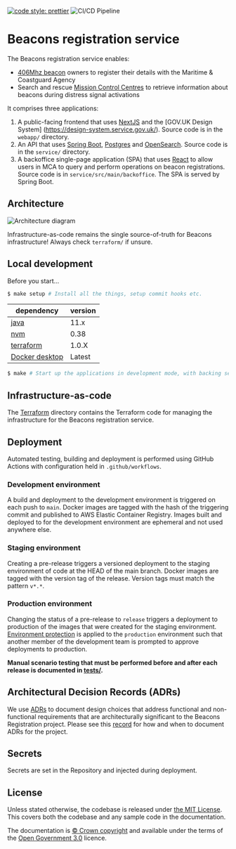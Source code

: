 [![code style: prettier](https://img.shields.io/badge/code_style-prettier-ff69b4.svg?style=flat-square)](https://github.com/prettier/prettier)
![CI/CD Pipeline](https://github.com/mcagov/beacons/actions/workflows/on-push.yml/badge.svg)

# Beacons registration service

The Beacons registration service enables:

- [406Mhz beacon](https://www.gov.uk/maritime-safety-weather-and-navigation/register-406-mhz-beacons) owners to register their details with the Maritime & Coastguard Agency
- Search and rescue [Mission Control Centres](<https://en.wikipedia.org/wiki/Mission_control_centre_(Cospas-Sarsat)>) to retrieve information about beacons during distress signal activations

It comprises three applications:

1. A public-facing frontend that uses [NextJS](https://nextjs.org/) and the [GOV.UK Design System]
   (https://design-system.service.gov.uk/). Source code is in the `webapp/` directory.
2. An API that uses [Spring Boot](https://spring.io/projects/spring-boot), [Postgres](https://www.postgresql.org/)
   and [OpenSearch](https://opensearch.org/). Source code is in the `service/` directory.
3. A backoffice single-page application (SPA) that uses [React](https://reactjs.org/docs/create-a-new-react-app.html)
   to allow users in MCA to query and perform operations on beacon registrations. Source code is in
   `service/src/main/backoffice`. The SPA is served by Spring Boot.

## Architecture

![Architecture diagram](docs/architecture_diagram.svg)

Infrastructure-as-code remains the single source-of-truth for Beacons infrastructure! Always check `terraform/` if
unsure.

## Local development

Before you start...

```bash
$ make setup # Install all the things, setup commit hooks etc.
```

| **dependency**                                                    | **version** |
| ----------------------------------------------------------------- | ----------- |
| [java](https://openjdk.java.net/projects/jdk/11/)                 | 11.x        |
| [nvm](https://github.com/nvm-sh/nvm)                              | 0.38        |
| [terraform](https://www.terraform.io/)                            | 1.0.X       |
| [Docker desktop](https://www.docker.com/products/docker-desktop/) | Latest      |

```bash
$ make # Start up the applications in development mode, with backing services
```

## Infrastructure-as-code

The [Terraform](./terraform) directory contains the Terraform code for managing the infrastructure for the Beacons
registration service.

## Deployment

Automated testing, building and deployment is performed using GitHub Actions with configuration held in
`.github/workflows`.

### Development environment

A build and deployment to the development environment is triggered on each push to `main`. Docker images are tagged
with the hash of the triggering commit and published to AWS Elastic Container Registry. Images built and deployed to
for the development environment are ephemeral and not used anywhere else.

### Staging environment

Creating a pre-release triggers a versioned deployment to the staging environment of code at the HEAD of the main
branch. Docker images are tagged with the version tag of the release. Version tags must match the pattern `v*.*`.

### Production environment

Changing the status of a pre-release to `release` triggers a deployment to production of the images that were created
for the staging
environment. [Environment protection](https://docs.github.com/en/actions/managing-workflow-runs/reviewing-deployments)
is applied to the `production` environment such that another member of the development team is prompted to approve
deployments to production.

**Manual scenario testing that must be performed before and after each release is documented in [tests/](./tests).**

## Architectural Decision Records (ADRs)

We use [ADRs](./docs/adr) to document design choices that address functional and non-functional requirements that are
architecturally significant to the Beacons Registration project. Please see
this [record](docs/adr/0003-2021-02-24-when-to-adr.md) for how and when to document ADRs for the project.

## Secrets

Secrets are set in the Repository and injected during deployment.

## License

Unless stated otherwise, the codebase is released under [the MIT License][mit]. This covers both the codebase and any
sample code in the documentation.

The documentation is [&copy; Crown copyright][copyright] and available under the terms of the [Open Government 3.0][ogl]
licence.

[mit]: LICENCE
[copyright]: http://www.nationalarchives.gov.uk/information-management/re-using-public-sector-information/uk-government-licensing-framework/crown-copyright/
[ogl]: http://www.nationalarchives.gov.uk/doc/open-government-licence/version/3/
